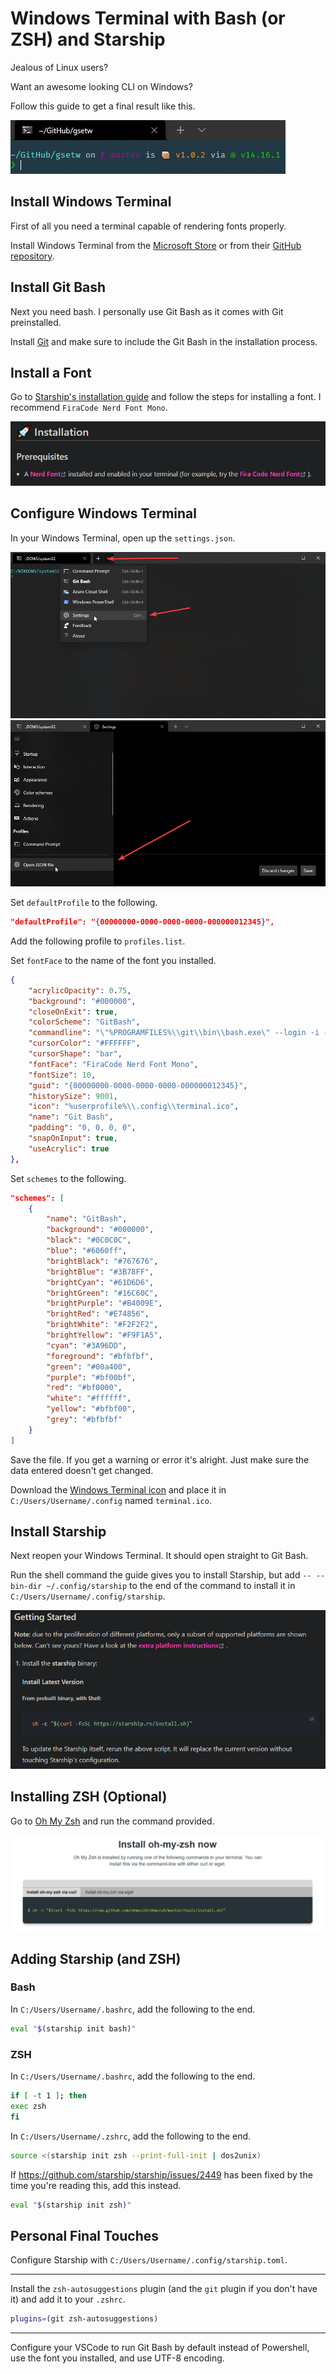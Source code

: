 # Windows Terminal with Bash (or ZSH) and Starship

Jealous of Linux users?

Want an awesome looking CLI on Windows?

Follow this guide to get a final result like this.

<img src="./media/WindowsTerminal_iHKNkPkoEo.png" />

## Install Windows Terminal

First of all you need a terminal capable of rendering fonts properly.

Install Windows Terminal from the [Microsoft Store](https://www.microsoft.com/en-us/p/windows-terminal/9n0dx20hk701) or from their [GitHub repository](https://github.com/Microsoft/Terminal).

## Install Git Bash

Next you need bash. I personally use Git Bash as it comes with Git preinstalled.

Install [Git](https://git-scm.com/) and make sure to include the Git Bash in the installation process.

## Install a Font

Go to [Starship's installation guide](https://starship.rs/guide/) and follow the steps for installing a font. I recommend `FiraCode Nerd Font Mono`.

<img src="./media/chrome_Grt4RSXjZC.png" />

## Configure Windows Terminal

In your Windows Terminal, open up the `settings.json`.

<img src="./media/Code_Kbn14wSy0g.png" />

<img src="./media/Code_5sLCx3R5ql.png" />

Set `defaultProfile` to the following.

```json
"defaultProfile": "{00000000-0000-0000-0000-000000012345}",
```

Add the following profile to `profiles.list`.

Set `fontFace` to the name of the font you installed.

```json
{
	"acrylicOpacity": 0.75,
	"background": "#000000",
	"closeOnExit": true,
	"colorScheme": "GitBash",
	"commandline": "\"%PROGRAMFILES%\\git\\bin\\bash.exe\" --login -i -l",
	"cursorColor": "#FFFFFF",
	"cursorShape": "bar",
	"fontFace": "FiraCode Nerd Font Mono",
	"fontSize": 10,
	"guid": "{00000000-0000-0000-0000-000000012345}",
	"historySize": 9001,
	"icon": "%userprofile%\\.config\\terminal.ico",
	"name": "Git Bash",
	"padding": "0, 0, 0, 0",
	"snapOnInput": true,
	"useAcrylic": true
},
```

Set `schemes` to the following.

```json
"schemes": [
	{
		"name": "GitBash",
		"background": "#000000",
		"black": "#0C0C0C",
		"blue": "#6060ff",
		"brightBlack": "#767676",
		"brightBlue": "#3B78FF",
		"brightCyan": "#61D6D6",
		"brightGreen": "#16C60C",
		"brightPurple": "#B4009E",
		"brightRed": "#E74856",
		"brightWhite": "#F2F2F2",
		"brightYellow": "#F9F1A5",
		"cyan": "#3A96DD",
		"foreground": "#bfbfbf",
		"green": "#00a400",
		"purple": "#bf00bf",
		"red": "#bf0000",
		"white": "#ffffff",
		"yellow": "#bfbf00",
		"grey": "#bfbfbf"
	}
]
```

Save the file. If you get a warning or error it's alright. Just make sure the data entered doesn't get changed.

Download the [Windows Terminal icon](https://raw.githubusercontent.com/microsoft/terminal/master/res/terminal.ico) and place it in `C:/Users/Username/.config` named `terminal.ico`.

## Install Starship

Next reopen your Windows Terminal. It should open straight to Git Bash.

Run the shell command the guide gives you to install Starship, but add `-- --bin-dir ~/.config/starship` to the end of the command to install it in `C:/Users/Username/.config/starship`.

<img src="./media/chrome_tTevteWckd.png" />

## Installing ZSH (Optional)

Go to [Oh My Zsh](https://ohmyz.sh/#install) and run the command provided.

<img src="./media/chrome_C43VbYKEIQ.png" />

## Adding Starship (and ZSH)

### Bash

In `C:/Users/Username/.bashrc`, add the following to the end.

```bash
eval "$(starship init bash)"
```

### ZSH

In `C:/Users/Username/.bashrc`, add the following to the end.

```bash
if [ -t 1 ]; then
exec zsh
fi
```

In `C:/Users/Username/.zshrc`, add the following to the end.

```zsh
source <(starship init zsh --print-full-init | dos2unix)
```

If https://github.com/starship/starship/issues/2449 has been fixed by the time you're reading this, add this instead.

```zsh
eval "$(starship init zsh)"
```

## Personal Final Touches

Configure Starship with `C:/Users/Username/.config/starship.toml`.

---

Install the `zsh-autosuggestions` plugin (and the `git` plugin if you don't have it) and add it to your `.zshrc`.

```zsh
plugins=(git zsh-autosuggestions)
```

---

Configure your VSCode to run Git Bash by default instead of Powershell, use the font you installed, and use UTF-8 encoding.
